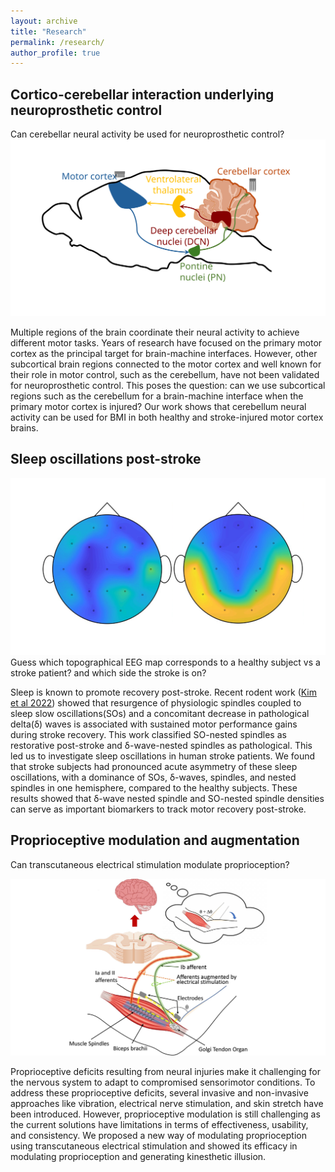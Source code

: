 ```yaml
---
layout: archive
title: "Research"
permalink: /research/
author_profile: true
---
```


## Cortico-cerebellar interaction underlying neuroprosthetic control

Can cerebellar neural activity be used for neuroprosthetic control?
![Cb BMI](../images/Cb_BMI.svg)

Multiple regions of the brain coordinate their neural activity to achieve different motor tasks. Years of research have focused on  the primary motor cortex as the principal target for brain-machine interfaces. However, other subcortical brain regions connected to the motor cortex and well known for their role in motor control, such as the cerebellum, have not been validated for neuroprosthetic control.
This poses the question: can we use subcortical regions such as the cerebellum for a brain-machine interface when the primary motor cortex is injured? Our work shows that cerebellum neural activity can be used for BMI in both healthy and stroke-injured motor cortex brains. 


## Sleep oscillations post-stroke

![Stroke EEG](../images/Stroke_EEG.svg)
Guess which topographical EEG map corresponds to a healthy subject vs a stroke patient? and which side the stroke is on?

Sleep is known to promote recovery post-stroke. Recent rodent work ([Kim et al 2022](https://www.sciencedirect.com/science/article/pii/S2211124722001504)) showed that resurgence of physiologic spindles coupled to sleep slow oscillations(SOs) and a concomitant decrease in pathological delta(δ) waves is associated with sustained motor performance gains during stroke recovery. This work classified SO-nested spindles as restorative post-stroke and δ-wave-nested spindles as pathological. This led us to investigate sleep oscillations in human stroke patients. We found that stroke subjects had pronounced acute asymmetry of these sleep oscillations, with a dominance of SOs, δ-waves, spindles, and nested spindles in one hemisphere, compared to the healthy subjects. These results showed that δ-wave nested spindle and SO-nested spindle densities can serve as important biomarkers to track motor recovery post-stroke. 

## Proprioceptive modulation and augmentation

Can transcutaneous electrical stimulation modulate proprioception?

![Proprioception](../images/Proprioception.svg)

Proprioceptive deficits resulting from neural injuries make it challenging for the nervous system to adapt to compromised sensorimotor conditions. To address these proprioceptive deficits, several invasive and non-invasive approaches like vibration, electrical nerve stimulation, and skin stretch have been introduced. However, proprioceptive modulation is still challenging as the current solutions have limitations in terms of effectiveness, usability, and consistency. We proposed a new way of modulating proprioception using transcutaneous electrical stimulation and showed its efficacy in modulating proprioception and generating kinesthetic illusion. 

